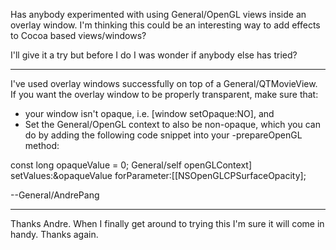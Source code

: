 Has anybody experimented with using General/OpenGL views inside an overlay window. I'm thinking this could be an interesting way to add effects to Cocoa based views/windows?

I'll give it a try but before I do I was wonder if anybody else has tried?

----

I've used overlay windows successfully on top of a General/QTMovieView.  If you want the overlay window to be properly transparent, make sure that:


* your window isn't opaque, i.e. [window setOpaque:NO], and
* Set the General/OpenGL context to also be non-opaque, which you can do by adding the following code snippet into your -prepareOpenGL method:


    
const long opaqueValue = 0;
General/self openGLContext] setValues:&opaqueValue forParameter:[[NSOpenGLCPSurfaceOpacity];


--General/AndrePang

----

Thanks Andre. When I finally get around to trying this I'm sure it will come in handy. Thanks again.